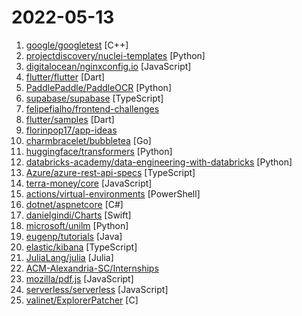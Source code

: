 # 2022-05-13

1. [google/googletest](https://github.com/google/googletest "GoogleTest - Google Testing and Mocking Framework") [C++]
2. [projectdiscovery/nuclei-templates](https://github.com/projectdiscovery/nuclei-templates "Community curated list of templates for the nuclei engine to find security vulnerabilities.") [Python]
3. [digitalocean/nginxconfig.io](https://github.com/digitalocean/nginxconfig.io "⚙️ NGINX config generator on steroids 💉") [JavaScript]
4. [flutter/flutter](https://github.com/flutter/flutter "Flutter makes it easy and fast to build beautiful apps for mobile and beyond") [Dart]
5. [PaddlePaddle/PaddleOCR](https://github.com/PaddlePaddle/PaddleOCR "Awesome multilingual OCR toolkits based on PaddlePaddle (practical ultra lightweight OCR system, support 80+ languages recognition, provide data annotation and synthesis tools, support training and deployment among server, mobile, embedded and IoT devices)") [Python]
6. [supabase/supabase](https://github.com/supabase/supabase "The open source Firebase alternative. Follow to stay updated about our public Beta.") [TypeScript]
7. [felipefialho/frontend-challenges](https://github.com/felipefialho/frontend-challenges "A public list of open-source challenges from companies around the world") 
8. [flutter/samples](https://github.com/flutter/samples "A collection of Flutter examples and demos") [Dart]
9. [florinpop17/app-ideas](https://github.com/florinpop17/app-ideas "A Collection of application ideas which can be used to improve your coding skills.") 
10. [charmbracelet/bubbletea](https://github.com/charmbracelet/bubbletea "A powerful little TUI framework 🏗") [Go]
11. [huggingface/transformers](https://github.com/huggingface/transformers "🤗 Transformers: State-of-the-art Machine Learning for Pytorch, TensorFlow, and JAX.") [Python]
12. [databricks-academy/data-engineering-with-databricks](https://github.com/databricks-academy/data-engineering-with-databricks "") [Python]
13. [Azure/azure-rest-api-specs](https://github.com/Azure/azure-rest-api-specs "The source for REST API specifications for Microsoft Azure.") [TypeScript]
14. [terra-money/core](https://github.com/terra-money/core "GO implementation of the Terra Protocol") [JavaScript]
15. [actions/virtual-environments](https://github.com/actions/virtual-environments "GitHub Actions virtual environments") [PowerShell]
16. [dotnet/aspnetcore](https://github.com/dotnet/aspnetcore "ASP.NET Core is a cross-platform .NET framework for building modern cloud-based web applications on Windows, Mac, or Linux.") [C#]
17. [danielgindi/Charts](https://github.com/danielgindi/Charts "Beautiful charts for iOS/tvOS/OSX! The Apple side of the crossplatform MPAndroidChart.") [Swift]
18. [microsoft/unilm](https://github.com/microsoft/unilm "Large-scale Self-supervised Pre-training Across Tasks, Languages, and Modalities") [Python]
19. [eugenp/tutorials](https://github.com/eugenp/tutorials "Just Announced - Learn Spring Security OAuth:") [Java]
20. [elastic/kibana](https://github.com/elastic/kibana "Your window into the Elastic Stack") [TypeScript]
21. [JuliaLang/julia](https://github.com/JuliaLang/julia "The Julia Programming Language") [Julia]
22. [ACM-Alexandria-SC/Internships](https://github.com/ACM-Alexandria-SC/Internships "") 
23. [mozilla/pdf.js](https://github.com/mozilla/pdf.js "PDF Reader in JavaScript") [JavaScript]
24. [serverless/serverless](https://github.com/serverless/serverless "⚡ Serverless Framework – Build web, mobile and IoT applications with serverless architectures using AWS Lambda, Azure Functions, Google CloudFunctions & more! –") [JavaScript]
25. [valinet/ExplorerPatcher](https://github.com/valinet/ExplorerPatcher "This project aims to enhance the working environment on Windows") [C]
